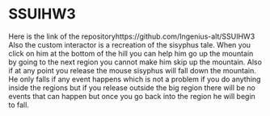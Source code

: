 # SSUIHW3
Here is the link of the repositoryhttps://github.com/Ingenius-alt/SSUIHW3
Also the custom interactor is a recreation of the sisyphus tale. When you click on him at the bottom of the hill you can help him go up the mountain by going to the next region you cannot make him skip up the mountain. Also if at any point you release the mouse sisyphus will fall down the mountain. He only falls if any event happens which is not a problem if you do anything inside the regions but if you release outside the big region there will be no events that can happen but once you go back into the region he will begin to fall.
